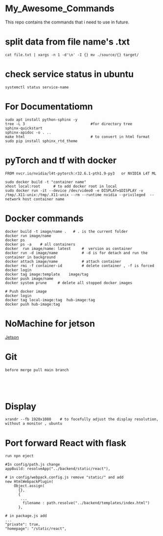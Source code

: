# My_Awesome_Commands
This repo contains  the commands that i need to use in future. 



# split data from file name's .txt
 ```
cat file.txt | xargs -n 1 -d'\n' -I {} mv ./source/{} target/
 ```
 
 # check service status in ubuntu
 ```
 systemctl status service-name
 ```


# For Documentatiomn
```
sudo apt install python-sphinx -y
tree -L 3                              #for directory tree
sphinx-quickstart
sphinx-apidoc -o . ..
make html                              # to convert in html format
sudo pip install sphinx_rtd_theme
```
# pyTorch and tf with docker 
```
FROM nvcr.io/nvidia/l4t-pytorch:r32.6.1-pth1.9-py3   or NVIDIA L4T ML

sudo docker build -t "container name"
xhost local:root      # to add docker root in local
sudo docker run -it --device /dev/video0 -e DISPLAY=$DISPLAY -v /tmp/.X11-unix:/tmp/.X11-unix --rm --runtime nvidia --privileged  --network host container name
```
# Docker commands
```
docker build -t image/name .   # . is the current folder 
docker run image/name
docker ps 
docker ps -a    # all containers
docker  run image/name: latest     #  version as container
docker run -d image/name           # -d is for detach and run the container in background
docker attach image/name           # attach container 
docker rmi -f container-id         # delete container , -f is forced
docker login
docker tag image:template    image/tag
docker push image/name
docker system prune     # delete all stopped docker images

# Push docker image
docker login
docker tag local-image:tag  hub-image:tag
docker push hub-image:tag
```
# NoMachine for jetson
[Jetson](https://www.nomachine.com/download/download&id=116&s=ARM)

# Git 
```
before merge pull main branch





```
# Display
```
xrandr --fb 1920x1080    # to focefully adjust the display resolution, without a monitor , ubuntu

```
# Port forward React with flask 
```
run npn eject 

#In config/path.js change
appBuild: resolveApp("../backend/static/react"),

# in config/webpack.config.js remove "static/" and add
new HtmlWebpackPlugin(
    Object.assign(
      {},
      {
       ...
        filename : path.resolve("../backend/templates/index.html")
      },
      
# in package.js add 
...
"private": true,
"homepage": "/static/react",
```
